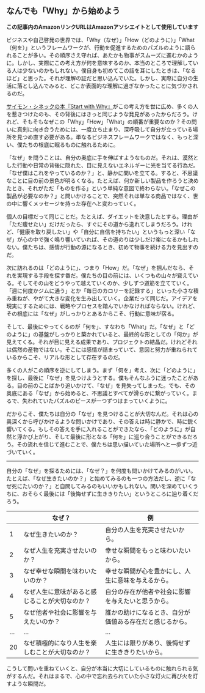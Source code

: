 ## なんでも「Why」から始めよう

**この記事内のAmazonリンクURLはAmazonアソシエイトとして使用しています**

<aside>

</aside>

ビジネスや自己啓発の世界では、「Why（なぜ）」「How（どのように）」「What（何を）」というフレームワークが、行動を促進するためのパズルのように語られることが多い。その順序さえ守れば、あたかも物事がスムーズに進むかのように。しかし、実際にこの考え方が何を意味するのか、本当のところで理解している人は少ないのかもしれない。僕自身も初めてこの話を耳にしたときは、「なるほど」と思った。それが理解の証だと思い込んでいた。しかし、実際に自分の生活に落とし込んでみると、どこか表面的な理解に過ぎなかったことに気づかされるのだ。

[サイモン・シネックの本『Start with Why』](https://amzn.to/3C7ak5d)がこの考え方を世に広め、多くの人を惹きつけたのも、その背後にはきっと同じような発見があったからだろう。けれど、そもそもなぜこの「Why」「How」「What」の順番が重要なのか？その問いに真剣に向き合うためには、一度立ち止まり、深呼吸して自分が立っている場所を見つめ直す必要がある。単なるビジネスフレームワークではなく、もっと深い、僕たちの根底に眠るものに触れるために。

「なぜ」を問うことは、自分の奥底に手を伸ばすようなものだ。それは、漠然とした行動や日常の背後に隠れた、目に見えないエネルギーに光を当てる行為だ。「なぜ僕はこれをやっているのか？」と、静かに問いを立てる。すると、不思議なことに目の前の景色が明るくなる。たとえば、何か新しい製品を作ろうと決めたとき、それがただ「ものを作る」という単純な意図で終わらない。「なぜこの製品が必要なのか？」と問いかけることで、突然それは単なる商品ではなく、世の中に響くメッセージを持った存在へと変わっていく。

個人の目標だって同じことだ。たとえば、ダイエットを決意したとする。理由が「ただ痩せたい」だけだったら、すぐにその道から逸れてしまうだろう。けれど、「健康を取り戻したい」や「自分に自信を持ちたい」というもっと深い「なぜ」が心の中で強く鳴り響いていれば、その道のりは少しだけ楽になるかもしれない。僕たちは、感情が行動の源になるとき、初めて物事を続ける力を見出すのだ。

次に訪れるのは「どのように」、つまり「How」だ。「なぜ」を掴んだなら、それを実現する手段を探す番だ。僕たちの目の前には、いくつもの山々が聳えている。そしてその山をどうやって越えていくのか、少しずつ道筋を立てていく。「週に何度かジムに通う」とか「毎日のカロリーを記録する」といった小さな積み重ねが、やがて大きな変化を生み出していく。企業だって同じだ。アイデアを現実にするためには、戦略やプロセスを踏んでいかなければならない。けれど、その根底には「なぜ」がしっかりとあるからこそ、行動に意味が宿る。

そして、最後にやってくるのが「何を」、すなわち「What」だ。「なぜ」と「どのように」の基盤がしっかりと築かれていると、最終的な形としての「何か」が見えてくる。それが目に見える成果であり、プロジェクトの結晶だ。けれどそれは偶然の産物ではない。そこには感情が詰まっていて、意図と努力が重ねられているからこそ、リアルな形として存在するのだ。

多くの人がこの順序を逆にしてしまう。まず「何を」考え、次に「どのように」を探し、最後に「なぜ」を見つけようとする。僕もそんなふうに迷ったことがある。目の前のことばかり追いかけて、「なぜ」を見失ってしまった。でも、その奥底にある「なぜ」から始めると、不思議とすべてが滑らかに繋がっていく。まるで、失われていたパズルのピースが一つずつはまっていくように。

だからこそ、僕たちは自分の「なぜ」を見つけることが大切なんだ。それは心の奥深くから呼びかけるような問いかけであり、その答えは時に静かで、時に鋭く響いてくる。もしその答えを手に入れることができたなら、「どのように」が自然と浮かび上がり、そして最後に形となる「何を」に巡り合うことができるだろう。その流れを信じて進むことで、僕たちは思い描いていた場所へと一歩ずつ近づいていく。

---

自分の「なぜ」を探るためには、「なぜ？」を何度も問いかけてみるのがいい。たとえば、「なぜ生きたいのか？」と始めてみるのも一つの方法だし、逆に「なぜ死にたいのか？」と自問してみるのもいいかもしれない。問いを深めていくうちに、おそらく最後には「後悔せずに生ききりたい」というところに辿り着くだろう。

|  | なぜ？ | 例 |
| --- | --- | --- |
| 1 | なぜ生きたいのか？ | 自分の人生を充実させたいから。 |
| 2 | なぜ人生を充実させたいのか？ | 幸せな瞬間をもっと味わいたいから。 |
| 3 | なぜ幸せな瞬間を味わいたいのか？ | 幸せな瞬間が心を豊かにし、人生に意味を与えるから。 |
| 4 | なぜ人生に意味があると感じることが大切なのか？ | 自分の存在が他者や社会に影響を与えたいと思うから。 |
| 5 | なぜ他者や社会に影響を与えたいのか？ | 誰かの助けになるとき、自分が価値ある存在だと感じるから。 |
| … | … | … |
| 20 | なぜ積極的になり人生を楽しむことが大切なのか？ | 人生には限りがあり、後悔せずに生ききりたいから。 |

こうして問いを重ねていくと、自分が本当に大切にしているものに触れられる気がするんだ。それはまるで、心の中で忘れ去られていた小さな灯火に再び火を灯すような瞬間だ。